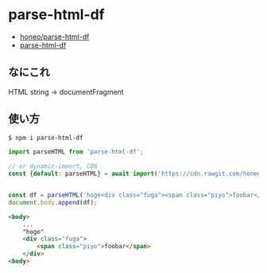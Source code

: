 # parse-html-df
* [honeo/parse-html-df](https://github.com/honeo/parse-html-df)  
* [parse-html-df](https://www.npmjs.com/package/parse-html-df)


## なにこれ
HTML string -> documentFragment


## 使い方
```sh
$ npm i parse-html-df
```
```js
import parseHTML from 'parse-html-df';

// or dynamic-import, CDN
const {default: parseHTML} = await import('https://cdn.rawgit.com/honeo/parse-html-df/master/index.mjs');


const df = parseHTML('hoge<div class="fuga"><span class="piyo">foobar</span></div>');
document.body.append(df);
```
```html
<body>
	...
	"hoge"
	<div class="fuga">
		<span class="piyo">foobar</span>
	</div>
<body>
```
